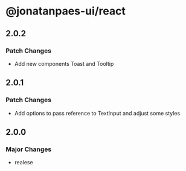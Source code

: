# @jonatanpaes-ui/react

## 2.0.2

### Patch Changes

- Add new components Toast and Tooltip

## 2.0.1

### Patch Changes

- Add options to pass reference to TextInput and adjust some styles

## 2.0.0

### Major Changes

- realese

